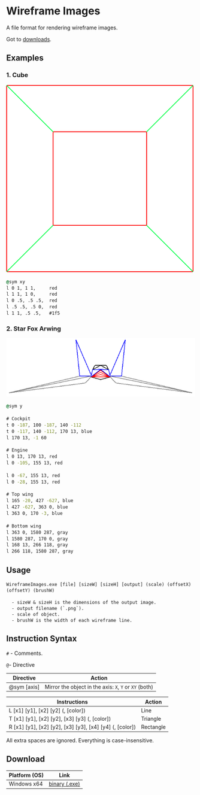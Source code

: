 # Wireframe Images
 A file format for rendering wireframe images.

Got to [downloads](#download).

## Examples

### 1. Cube

![Arwing](assets/cube.png)

```bat
@sym xy
l 0 1, 1 1,     red
l 1 1, 1 0,     red
l 0 .5, .5 .5,  red
l .5 .5, .5 0,  red
l 1 1, .5 .5,   #1f5
```



### 2. Star Fox Arwing

![Arwing](assets/ship.png)

```bat
@sym y

# Cockpit
t 0 -187, 100 -187, 140 -112
t 0 -117, 140 -112, 170 13, blue
l 170 13, -1 60

# Engine
l 0 13, 170 13, red
l 0 -105, 155 13, red

l 0 -67, 155 13, red
l 0 -28, 155 13, red

# Top wing
l 165 -20, 427 -627, blue
l 427 -627, 363 0, blue
l 363 0, 170 -3, blue

# Bottom wing
l 363 0, 1580 287, gray
l 1580 287, 170 0, gray
l 168 13, 266 118, gray
l 266 118, 1580 287, gray
```



## Usage

```
WireframeImages.exe [file] [sizeW] [sizeH] [output] (scale) (offsetX) (offsetY) (brushW)

  - sizeW & sizeH is the dimensions of the output image.
  - output filename (`.png`).
  - scale of object.
  - brushW is the width of each wireframe line.
```



## Instruction Syntax

`#` - Comments.

`@`- Directive

| Directive   | Action                                                 |
| ----------- | ------------------------------------------------------ |
| @sym [axis] | Mirror the object in the axis: `X`, `Y` or `XY` (both) |

| Instructions                                             | Action    |
| -------------------------------------------------------- | --------- |
| L [x1] [y1], [x2] [y2] (, [color])                       | Line      |
| T [x1] [y1], [x2] [y2], [x3] [y3] (, [color])            | Triangle  |
| R [x1] [y1], [x2] [y2], [x3] [y3], [x4] [y4] (, [color]) | Rectangle |

All extra spaces are ignored. Everything is case-insensitive.



## Download

| Platform (OS) | Link                                                         |
| ------------- | ------------------------------------------------------------ |
| Windows x64   | [binary (.exe)](https://github.com/WilliamRagstad/WireframeImages/raw/master/WireframeImages/binary/WireframeImages.exe) |


